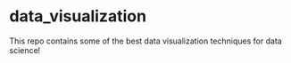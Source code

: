 # data_visualization
This repo contains some of the best data visualization techniques for data science!

